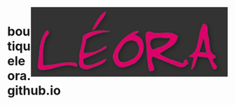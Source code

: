 <img src="./assets/img/leoa-logo.png" alt="Boutique Leora" style="width: 450px;" align="right">

# boutiqueleora.github.io
